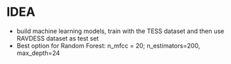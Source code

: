 # IDEA
- build machine learning models, train with the TESS dataset and then use RAVDESS dataset as test set
- Best option for Random Forest: n_mfcc = 20; n_estimators=200, max_depth=24
